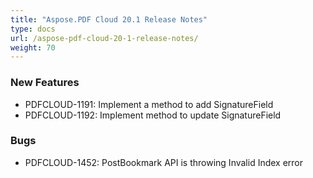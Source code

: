 ```yaml
---
title: "Aspose.PDF Cloud 20.1 Release Notes"
type: docs
url: /aspose-pdf-cloud-20-1-release-notes/
weight: 70
---
```


### **New Features**
- PDFCLOUD-1191: Implement a method to add SignatureField
- PDFCLOUD-1192: Implement method to update SignatureField 
### **Bugs**
- PDFCLOUD-1452: PostBookmark API is throwing Invalid Index error
